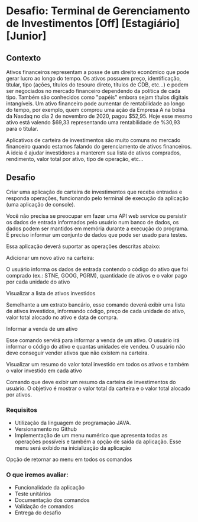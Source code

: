 # Desafio: Terminal de Gerenciamento de Investimentos [Off] [Estagiário] [Junior]

## Contexto
Ativos financeiros representam a posse de um direito econômico que pode gerar lucro ao longo do tempo. Os ativos possuem preço, identificação, titular, tipo (ações, títulos do tesouro direto, títulos de CDB, etc...) e podem ser negociados no mercado financeiro dependendo da política de cada tipo. Também são conhecidos como "papéis" embora sejam títulos digitais intangíveis. Um ativo financeiro pode aumentar de rentabilidade ao longo do tempo, por exemplo, quem comprou uma ação da Empresa A na bolsa da Nasdaq no dia 2 de novembro de 2020, pagou $52,95. Hoje esse mesmo ativo está valendo $69,33 representando uma rentabilidade de %30,93 para o titular.

Aplicativos de carteira de investimentos são muito comuns no mercado financeiro quando estamos falando do gerenciamento de ativos financeiros. A ideia é ajudar investidores a manterem sua lista de ativos comprados, rendimento, valor total por ativo, tipo de operação, etc…

## Desafio
Criar uma aplicação de carteira de investimentos que receba entradas e responda operações, funcionando pelo terminal de execução da aplicação (uma aplicação de console).

Você não precisa se preocupar em fazer uma API web service ou persistir os dados de entrada informados pelo usuário num banco de dados, os dados podem ser mantidos em memória durante a execução do programa. É preciso informar um conjunto de dados que pode ser usado para testes.

Essa aplicação deverá suportar as operações descritas abaixo:

Adicionar um novo ativo na carteira:

O usuário informa os dados de entrada contendo o código do ativo que foi comprado (ex.: STNE, GOOG, PGRM), quantidade de ativos e o valor pago por cada unidade do ativo

Visualizar a lista de ativos investidos

Semelhante a um extrato bancário, esse comando deverá exibir uma lista de ativos investidos, informando código, preço de cada unidade do ativo, valor total alocado no ativo e data de compra.

Informar a venda de um ativo

Esse comando servirá para informar a venda de um ativo. O usuário irá informar o código do ativo e quantas unidades ele vendeu. O usuário não deve conseguir vender ativos que não existem na carteira.

Visualizar um resumo do valor total investido em todos os ativos e também o valor investido em cada ativo

Comando que deve exibir um resumo da carteira de investimentos do usuário. O objetivo é mostrar o valor total da carteira e o valor total alocado por ativos.

### Requisitos
- Utilização da linguagem de programação JAVA.
- Versionamento no Github
- Implementação de um menu numérico que apresenta todas as operações possíveis e também a opção de saída da aplicação. Esse menu será exibido na inicialização da aplicação

Opção de retornar ao menu em todos os comandos

### O que iremos avaliar:
- Funcionalidade da aplicação
- Teste unitários
- Documentação dos comandos
- Validação de comandos
- Entrega do desafio
